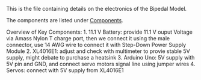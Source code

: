 This is the file containing details on the electronics of the Bipedal Model.

The components are listed under [Components](components.md).

Overview of Key Components:
    1. 11.1 V Battery: provide 11.1 V ouput Voltage via Amass Nylon T charge port, then we connect it using the male connector, use 14 AWG wire to connect it with Step-Down Power Supply Module
    2. XL4016E1: adjust and check with multimeter to provie stable 5V supply, might debate to purchase a heatsink
    3. Arduino Uno: 5V supply with 5V pin and GND, and connect servo motors signal line using jumper wires
    4. Servos: connect with 5V supply from XL4016E1
